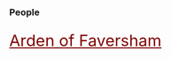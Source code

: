 <style>
    .clearfix::after {content: ""; clear: both; display: table;}
    .thumb {float:left; margin:0 18px 0 6px; width:100%; width:100%; max-width:150px; box-shadow: 0 4px 8px 0 rgba(0, 0, 0, 0.2), 0 6px 20px 0 rgba(0, 0, 0, 0.19); border:1px solid #aaa; margin-bottom: 24px;}
    p {font-size: 1.5rem;}
    a {color: #800000 !important; font-size: 1.2em;}
</style>

<param ve-config title="19th Century Kent">

### People

[Arden of Faversham](16c-arden-faversham)  
